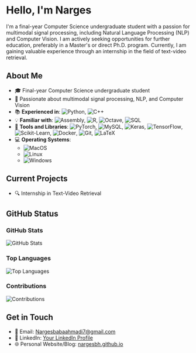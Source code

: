 # Hello, I'm Narges

I'm a final-year Computer Science undergraduate student with a passion for multimodal signal processing, including Natural Language Processing (NLP) and Computer Vision. I am actively seeking opportunities for further education, preferably in a Master's or direct Ph.D. program. Currently, I am gaining valuable experience through an internship in the field of text-video retrieval.

## About Me

- 🎓 Final-year Computer Science undergraduate student
- 🌟 Passionate about multimodal signal processing, NLP, and Computer Vision
- 📚 **Experienced in**: ![Python](https://img.shields.io/badge/Python-3776AB?style=flat-square&logo=python&logoColor=white), ![C++](https://img.shields.io/badge/C++-00599C?style=flat-square&logo=c%2B%2B&logoColor=white)
- 💡 **Familiar with**: ![Assembly](https://img.shields.io/badge/Assembly-6E4C13?style=flat-square), ![R](https://img.shields.io/badge/R-276DC3?style=flat-square&logo=r&logoColor=white), ![Octave](https://img.shields.io/badge/Octave-0790C0?style=flat-square), ![SQL](https://img.shields.io/badge/SQL-4479A1?style=flat-square)
- 🧰 **Tools and Libraries**: ![PyTorch](https://img.shields.io/badge/PyTorch-FF6F00?style=flat-square&logo=pytorch&logoColor=white),
 ![MySQL](https://img.shields.io/badge/MySQL-4479A1?style=flat-square&logo=mysql&logoColor=white),
![Keras](https://img.shields.io/badge/Keras-D00000?style=flat-square&logo=keras&logoColor=white),
![TensorFlow](https://img.shields.io/badge/TensorFlow-FF6F00?style=flat-square&logo=tensorflow&logoColor=white),
![Scikit-Learn](https://img.shields.io/badge/Scikit--Learn-F7931E?style=flat-square&logo=scikit-learn&logoColor=white),
![Docker](https://img.shields.io/badge/Docker-2496ED?style=flat-square&logo=docker&logoColor=white),
![Git](https://img.shields.io/badge/Git-F05032?style=flat-square&logo=git&logoColor=white),
![LaTeX](https://img.shields.io/badge/LaTeX-008080?style=flat-square&logo=latex&logoColor=white)
- 💻 **Operating Systems**:
  - ![MacOS](https://img.shields.io/badge/MacOS-000000?style=flat-square&logo=apple&logoColor=white)
  - ![Linux](https://img.shields.io/badge/Linux-FCC624?style=flat-square&logo=linux&logoColor=black)
  - ![Windows](https://img.shields.io/badge/Windows-0078D6?style=flat-square&logo=windows&logoColor=white)

## Current Projects

- 🔍 Internship in Text-Video Retrieval

## GitHub Status

### GitHub Stats

![GitHub Stats](https://github-readme-stats.vercel.app/api?username=nargesbh&show_icons=true&theme=dark)

### Top Languages

![Top Languages](https://github-readme-stats.vercel.app/api/top-langs/?username=nargesbh&layout=compact&theme=dark)

### Contributions

![Contributions](https://github-readme-streak-stats.herokuapp.com/?user=nargesbh&theme=dark)

## Get in Touch

- 📧 Email: [Nargesbabaahmadi7@gmail.com](mailto:Nargesbabaahmadi7@gmail.com)
- 🔗 LinkedIn: [Your LinkedIn Profile](https://www.linkedin.com/in/narges-babaahmadi-598361214/)
- 🌐 Personal Website/Blog: [nargesbh.github.io](https://nargesbh.github.io)
